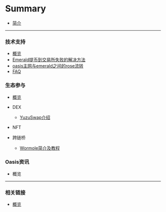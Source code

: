 # Summary

* [简介](README.md)

------



### 技术支持

- [概览](./dev_support/概览.md)
- [Emerald提币到交易所失败的解决方法](./dev_support/Emerald提币到币安失败解决方法.md)
- [oasis主网与emerald之间的rose流转](./dev_support/oasis主网与emerald之间的rose流转/oasis主网与emerald之间的rose流转.md)
- [FAQ](./dev_support/FAQ.md)

### 生态参与

- [概览](./ecosystem_paticipate/生态总览.md)

- DEX

  - [YuzuSwap介绍](ecosystem_paticipate/dex/yuzuswap/YuzuSwap介绍.md)

- NFT

- 跨链桥

  - [Wormole简介及教程](ecosystem_paticipate/bridge/wormhole/Wormhole简介及教程.md)

### Oasis资讯

- 概览

------



### 相关链接


- [概览](./oasis_info/Links.md)
